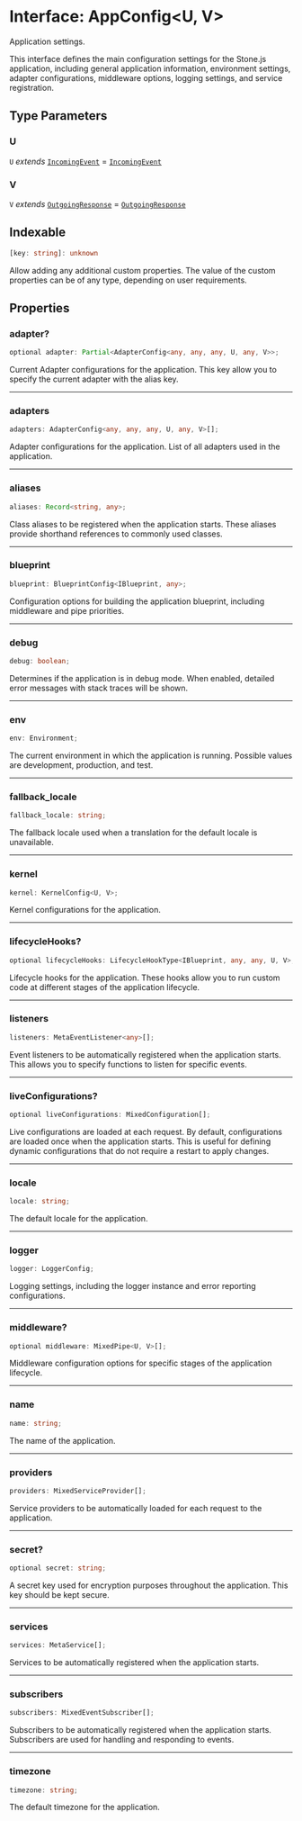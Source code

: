 # Interface: AppConfig\<U, V\>

Application settings.

This interface defines the main configuration settings for the Stone.js application,
including general application information, environment settings, adapter configurations,
middleware options, logging settings, and service registration.

## Type Parameters

### U

`U` *extends* [`IncomingEvent`](../../../events/IncomingEvent/classes/IncomingEvent.md) = [`IncomingEvent`](../../../events/IncomingEvent/classes/IncomingEvent.md)

### V

`V` *extends* [`OutgoingResponse`](../../../events/OutgoingResponse/classes/OutgoingResponse.md) = [`OutgoingResponse`](../../../events/OutgoingResponse/classes/OutgoingResponse.md)

## Indexable

```ts
[key: string]: unknown
```

Allow adding any additional custom properties.
The value of the custom properties can be of any type, depending on user requirements.

## Properties

### adapter?

```ts
optional adapter: Partial<AdapterConfig<any, any, any, U, any, V>>;
```

Current Adapter configurations for the application.
This key allow you to specify the current adapter with the alias key.

***

### adapters

```ts
adapters: AdapterConfig<any, any, any, U, any, V>[];
```

Adapter configurations for the application.
List of all adapters used in the application.

***

### aliases

```ts
aliases: Record<string, any>;
```

Class aliases to be registered when the application starts.
These aliases provide shorthand references to commonly used classes.

***

### blueprint

```ts
blueprint: BlueprintConfig<IBlueprint, any>;
```

Configuration options for building the application blueprint, including middleware and pipe priorities.

***

### debug

```ts
debug: boolean;
```

Determines if the application is in debug mode.
When enabled, detailed error messages with stack traces will be shown.

***

### env

```ts
env: Environment;
```

The current environment in which the application is running.
Possible values are development, production, and test.

***

### fallback\_locale

```ts
fallback_locale: string;
```

The fallback locale used when a translation for the default locale is unavailable.

***

### kernel

```ts
kernel: KernelConfig<U, V>;
```

Kernel configurations for the application.

***

### lifecycleHooks?

```ts
optional lifecycleHooks: LifecycleHookType<IBlueprint, any, any, U, V>;
```

Lifecycle hooks for the application.
These hooks allow you to run custom code at different stages of the application lifecycle.

***

### listeners

```ts
listeners: MetaEventListener<any>[];
```

Event listeners to be automatically registered when the application starts.
This allows you to specify functions to listen for specific events.

***

### liveConfigurations?

```ts
optional liveConfigurations: MixedConfiguration[];
```

Live configurations are loaded at each request.
By default, configurations are loaded once when the application starts.
This is useful for defining dynamic configurations that do not require a restart to apply changes.

***

### locale

```ts
locale: string;
```

The default locale for the application.

***

### logger

```ts
logger: LoggerConfig;
```

Logging settings, including the logger instance and error reporting configurations.

***

### middleware?

```ts
optional middleware: MixedPipe<U, V>[];
```

Middleware configuration options for specific stages of the application lifecycle.

***

### name

```ts
name: string;
```

The name of the application.

***

### providers

```ts
providers: MixedServiceProvider[];
```

Service providers to be automatically loaded for each request to the application.

***

### secret?

```ts
optional secret: string;
```

A secret key used for encryption purposes throughout the application.
This key should be kept secure.

***

### services

```ts
services: MetaService[];
```

Services to be automatically registered when the application starts.

***

### subscribers

```ts
subscribers: MixedEventSubscriber[];
```

Subscribers to be automatically registered when the application starts.
Subscribers are used for handling and responding to events.

***

### timezone

```ts
timezone: string;
```

The default timezone for the application.
